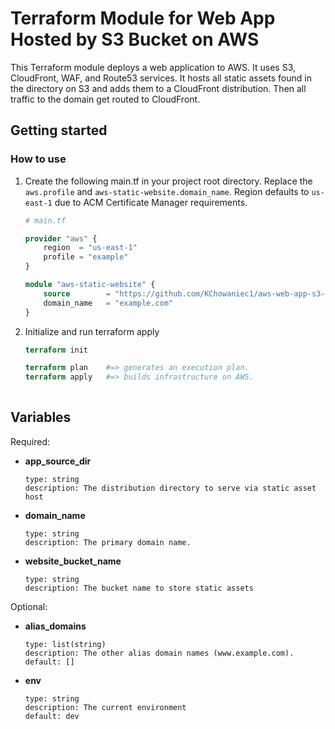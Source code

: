 # Terraform Module for Web App Hosted by S3 Bucket on AWS

This Terraform module deploys a web application to AWS.
It uses S3, CloudFront, WAF, and Route53 services. 
It hosts all static assets found in the directory on S3 and adds them to a CloudFront distribution.
Then all traffic to the domain get routed to CloudFront.

## Getting started

### How to use

1.  Create the following main.tf in your project root directory. Replace the `aws.profile` and `aws-static-website.domain_name`. Region defaults to `us-east-1` due to ACM Certificate Manager requirements.

    ```terraform
    # main.tf

    provider "aws" {
        region  = "us-east-1"
        profile = "example"
    }

    module "aws-static-website" {
        source        = "https://github.com/KChowaniec1/aws-web-app-s3-module"
        domain_name   = "example.com"
    }
    ```

1.  Initialize and run terraform apply

	```terraform 
	terraform init

    terraform plan    #=> generates an execution plan.
    terraform apply   #=> builds infrastructure on AWS.
   
    ```

## Variables

Required:

- **app_source_dir**

      type: string
      description: The distribution directory to serve via static asset host

- **domain_name**

      type: string
      description: The primary domain name.
	  
- **website_bucket_name**

      type: string
      description: The bucket name to store static assets

Optional:

- **alias_domains**

      type: list(string)
      description: The other alias domain names (www.example.com).
      default: []

- **env**

      type: string
      description: The current environment
      default: dev



